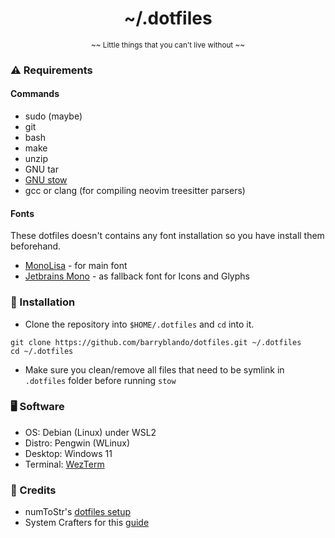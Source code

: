 <h1 align="center">~/.dotfiles</h1>

<p align="center"><sub>~~ Little things that you can't live without ~~</sub></p>

### ⚠️ Requirements

#### Commands

- sudo (maybe)
- git
- bash
- make
- unzip
- GNU tar
- [GNU stow](https://github.com/aspiers/stow)
- gcc or clang (for compiling neovim treesitter parsers)

#### Fonts

These dotfiles doesn't contains any font installation so you have install them beforehand.

- [MonoLisa](https://www.monolisa.dev/) - for main font
- [Jetbrains Mono](https://www.jetbrains.com/lp/mono/) - as fallback font for Icons and Glyphs

### 🚀 Installation

- Clone the repository into `$HOME/.dotfiles` and `cd` into it.

```
git clone https://github.com/barryblando/dotfiles.git ~/.dotfiles
cd ~/.dotfiles
```

- Make sure you clean/remove all files that need to be symlink in `.dotfiles` folder before running `stow`

### 🖥️ Software

- OS: Debian (Linux) under WSL2
- Distro: Pengwin (WLinux)
- Desktop: Windows 11
- Terminal: [WezTerm](https://wezfurlong.org/wezterm/install/linux.html)

### 🙏 Credits

- numToStr's [dotfiles setup](https://github.com/numToStr/dotfiles)
- System Crafters for this [guide](https://www.youtube.com/watch?v=CxAT1u8G7is)
